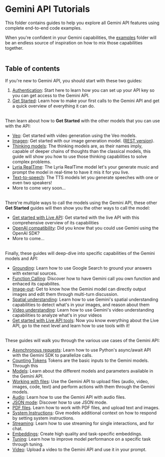 # Gemini API Tutorials

This folder contains guides to help you explore all Gemini API features using complete end-to-end code examples.

When you're confident in your Gemini capabilities, the [examples](https://github.com/google-gemini/cookbook/tree/main/examples/) folder will be an endless source of inspiration on how to mix those capabilities together.
<br><br>

## Table of contents

If you're new to Gemini API, you should start with these two guides:
1. [Authentication](./Authentication.ipynb): Start here to learn how you can set up your API key so you can get access to the Gemini API.
2.  [Get Started](./Get_started.ipynb): Learn how to make your first calls to the Gemini API and get a quick overview of everything it can do.
<br><br>


Then learn about how to **Get Started** with the other models that you can use with the API:
* [Veo](./Get_started_Veo.ipynb): Get started with video generation using the Veo models.
* [Imagen](./Get_started_imagen.ipynb): Get started with our image generation model. ([REST version](./Get_started_imagen_rest.ipynb)).
* [Thinking models](./Get_started_thinking.ipynb): The thinking models are, as their names imply, capable of deeper chains of thoughts than the classical models, this guide will show you how to use those thinking capabilities to solve complex problems. 
* [Lyria RealTime](./Get_started_LyriaRealTime.ipynb): The Lyria RealTime model let's your generate music and prompt the model in real-time to have it mis it for you live.
* [Text-to-speech](./Get_started_TTS.ipynb): The TTS models let you generate speeches with one or even two speakers!
* More to come very soon...
<br><br>


There're multiple ways to call the models using the Gemini API, these other **Get Started** guides will then show you the other ways to call the model:
* [Get started with Live API](./Get_started_LiveAPI.ipynb): Get started with the live API with this comprehensive overview of its capabilities
* [OpenAI compatibility](./Get_started_OpenAI_Compatibility.ipynb): Did you know that you could use Gemini using the OpenAI SDK?
* More to come...
<br><br>


Finally, these guides will deep-dive into specific capabilities of the Gemini models and API:
* [Grounding](./Search_Grounding.ipynb): Learn how to use Google Search to ground your answers with external sources.
* [Function Calling](./Function_calling.ipynb): Discover how to have Gemini call you own function and enhaced its capabilites.
* [Image-out](./Image_out.ipynb): Get to know how the Gemini model can directly output images and edit them through multi-turn discussion.
* [Spatial understanding](./Spatial_understanding.ipynb): Learn how to use Gemini's spatial understanding capabilities to detect what's in your images, and reason about them
* [Video understanding](./Video_understanding.ipynb): Learn how to use Gemini's video understanding capabilities to analyze what's in your videos
* [Get started with Live API tools](./Get_started_LiveAPI_tools.ipynb): Now you know everything about the Live API, go to the next level and learn how to use tools with it!
<br><br>


These guides will walk you through the various use cases of the Gemini API:
* [Asynchronous requests](https://github.com/google-gemini/cookbook/blob/main/quickstarts/Asynchronous_requests.ipynb): Learn how to use Python's async/await API with the Gemini SDK to parallelize calls.
* [Counting Tokens](https://github.com/google-gemini/cookbook/blob/main/quickstarts/Counting_Tokens.ipynb) Tokens are the basic inputs to the Gemini models. Through this 
* [Models](https://github.com/google-gemini/cookbook/blob/main/quickstarts/Models.ipynb): Learn about the different models and parameters available in the Gemini API.
* [Working with files](https://github.com/google-gemini/cookbook/blob/main/quickstarts/File_API.ipynb): Use the Gemini API to upload files (audio, video, images, code, text) and perform actions with them through the Gemini models.
* [Audio](https://github.com/google-gemini/cookbook/blob/main/quickstarts/Audio.ipynb): Learn how to use the Gemini API with audio files.
* [JSON mode](https://github.com/google-gemini/cookbook/blob/main/quickstarts/JSON_mode.ipynb): Discover how to use JSON mode.
* [PDF files](https://github.com/google-gemini/cookbook/blob/main/quickstarts/PDF_Files.ipynb). Learn how to work with PDF files, and upload text and images.
* [System Instructions](https://github.com/google-gemini/cookbook/blob/main/quickstarts/System_instructions.ipynb): Give models additional context on how to respond by setting system instructions.
* [Streaming](https://github.com/google-gemini/cookbook/blob/main/quickstarts/Streaming.ipynb): Learn how to use streaming for single interactions, and for chat.
* [Embeddings](https://github.com/google-gemini/cookbook/blob/main/quickstarts/Embeddings.ipynb): Create high quality and task-specific embeddings.
* [Tuning](https://github.com/google-gemini/cookbook/blob/main/quickstarts/Tuning.ipynb): Learn how to improve model performance on a specific task through tuning.
* [Video](https://github.com/google-gemini/cookbook/blob/main/quickstarts/Video.ipynb): Upload a video to the Gemini API and use it in your prompt.
